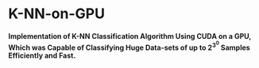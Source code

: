 # K-NN-on-GPU
#### Implementation of K-NN Classification Algorithm Using CUDA on a GPU, Which was Capable of Classifying Huge Data-sets of up to 2$^3^0$ Samples Efficiently and Fast.
